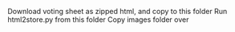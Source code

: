 Download voting sheet as zipped html, and copy to this folder
Run html2store.py from this folder
Copy images folder over
